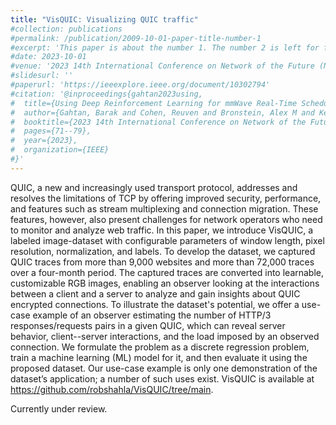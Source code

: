 ```yaml
---
title: "VisQUIC: Visualizing QUIC traffic"
#collection: publications
#permalink: /publication/2009-10-01-paper-title-number-1
#excerpt: 'This paper is about the number 1. The number 2 is left for future work.'
#date: 2023-10-01
#venue: '2023 14th International Conference on Network of the Future (NoF)'
#slidesurl: ''
#paperurl: 'https://ieeexplore.ieee.org/document/10302794'
#citation: '@inproceedings{gahtan2023using,
#  title={Using Deep Reinforcement Learning for mmWave Real-Time Scheduling},
#  author={Gahtan, Barak and Cohen, Reuven and Bronstein, Alex M and Kedar, Gil},
#  booktitle={2023 14th International Conference on Network of the Future (NoF)},
#  pages={71--79},
#  year={2023},
#  organization={IEEE}
#}'
---
```


QUIC, a new and increasingly used transport protocol, addresses and resolves the limitations of TCP by offering improved security, performance, and features such as stream multiplexing and connection migration. These features, however, also present challenges for network operators who need to monitor and analyze web traffic. In this paper, we introduce VisQUIC, a labeled image-dataset with configurable parameters of window length, pixel resolution, normalization, and labels. To develop the dataset, we captured QUIC traces from more than 9,000 websites and more than 72,000 traces over a four-month period. The captured traces are converted into learnable, customizable RGB images, enabling an observer looking at the interactions between a client and a server to analyze and gain insights about QUIC encrypted connections. To illustrate the dataset's potential, we offer a use-case example of an observer estimating the number of HTTP/3 responses/requests pairs in a given QUIC, which can reveal server behavior, client--server interactions, and the load imposed by an observed connection. We formulate the problem as a discrete regression problem, train a machine learning (ML) model for it, and then evaluate it using the proposed dataset. Our use-case example is only one demonstration of the dataset’s application; a number of such uses exist. VisQUIC is available at https://github.com/robshahla/VisQUIC/tree/main. 

Currently under review.      